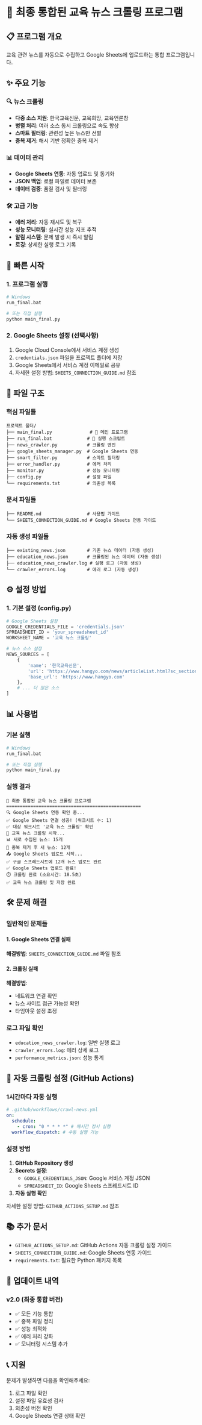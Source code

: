 # 🚀 최종 통합된 교육 뉴스 크롤링 프로그램

## 📋 프로그램 개요

교육 관련 뉴스를 자동으로 수집하고 Google Sheets에 업로드하는 통합 프로그램입니다.

## ✨ 주요 기능

### 🔍 뉴스 크롤링

- **다중 소스 지원**: 한국교육신문, 교육희망, 교육언론창
- **병렬 처리**: 여러 소스 동시 크롤링으로 속도 향상
- **스마트 필터링**: 관련성 높은 뉴스만 선별
- **중복 제거**: 해시 기반 정확한 중복 제거

### 📊 데이터 관리

- **Google Sheets 연동**: 자동 업로드 및 동기화
- **JSON 백업**: 로컬 파일로 데이터 보존
- **데이터 검증**: 품질 검사 및 필터링

### 🛠️ 고급 기능

- **에러 처리**: 자동 재시도 및 복구
- **성능 모니터링**: 실시간 성능 지표 추적
- **알림 시스템**: 문제 발생 시 즉시 알림
- **로깅**: 상세한 실행 로그 기록

## 🚀 빠른 시작

### 1. 프로그램 실행

```bash
# Windows
run_final.bat

# 또는 직접 실행
python main_final.py
```

### 2. Google Sheets 설정 (선택사항)

1. Google Cloud Console에서 서비스 계정 생성
2. `credentials.json` 파일을 프로젝트 폴더에 저장
3. Google Sheets에서 서비스 계정 이메일로 공유
4. 자세한 설정 방법: `SHEETS_CONNECTION_GUIDE.md` 참조

## 📁 파일 구조

### 핵심 파일들

```
프로젝트 폴더/
├── main_final.py              # 🚀 메인 프로그램
├── run_final.bat             # 🚀 실행 스크립트
├── news_crawler.py           # 크롤링 엔진
├── google_sheets_manager.py  # Google Sheets 연동
├── smart_filter.py           # 스마트 필터링
├── error_handler.py          # 에러 처리
├── monitor.py                # 성능 모니터링
├── config.py                 # 설정 파일
└── requirements.txt          # 의존성 목록
```

### 문서 파일들

```
├── README.md                 # 사용법 가이드
└── SHEETS_CONNECTION_GUIDE.md # Google Sheets 연동 가이드
```

### 자동 생성 파일들

```
├── existing_news.json        # 기존 뉴스 데이터 (자동 생성)
├── education_news.json       # 크롤링된 뉴스 데이터 (자동 생성)
├── education_news_crawler.log # 실행 로그 (자동 생성)
└── crawler_errors.log        # 에러 로그 (자동 생성)
```

## ⚙️ 설정 방법

### 1. 기본 설정 (config.py)

```python
# Google Sheets 설정
GOOGLE_CREDENTIALS_FILE = 'credentials.json'
SPREADSHEET_ID = 'your_spreadsheet_id'
WORKSHEET_NAME = '교육 뉴스 크롤링'

# 뉴스 소스 설정
NEWS_SOURCES = [
    {
        'name': '한국교육신문',
        'url': 'https://www.hangyo.com/news/articleList.html?sc_section_code=S1N1&view_type=sm',
        'base_url': 'https://www.hangyo.com'
    },
    # ... 더 많은 소스
]
```

## 📊 사용법

### 기본 실행

```bash
# Windows
run_final.bat

# 또는 직접 실행
python main_final.py
```

### 실행 결과

```
🎯 최종 통합된 교육 뉴스 크롤링 프로그램
==================================================
🔍 Google Sheets 연동 확인 중...
✅ Google Sheets 연결 성공! (워크시트 수: 1)
✅ 대상 워크시트 '교육 뉴스 크롤링' 확인
🚀 교육 뉴스 크롤링 시작...
📊 새로 수집된 뉴스: 15개
🔄 중복 제거 후 새 뉴스: 12개
📤 Google Sheets 업로드 시작...
✅ 구글 스프레드시트에 12개 뉴스 업로드 완료
✅ Google Sheets 업로드 완료!
⏱️ 크롤링 완료 (소요시간: 18.5초)
✅ 교육 뉴스 크롤링 및 저장 완료
```

## 🛠️ 문제 해결

### 일반적인 문제들

#### 1. Google Sheets 연결 실패

**해결방법**: `SHEETS_CONNECTION_GUIDE.md` 파일 참조

#### 2. 크롤링 실패

**해결방법**:

- 네트워크 연결 확인
- 뉴스 사이트 접근 가능성 확인
- 타임아웃 설정 조정

### 로그 파일 확인

- `education_news_crawler.log`: 일반 실행 로그
- `crawler_errors.log`: 에러 상세 로그
- `performance_metrics.json`: 성능 통계

## 🤖 자동 크롤링 설정 (GitHub Actions)

### 1시간마다 자동 실행

```yaml
# .github/workflows/crawl-news.yml
on:
  schedule:
    - cron: "0 * * * *" # 매시간 정시 실행
  workflow_dispatch: # 수동 실행 가능
```

### 설정 방법

1. **GitHub Repository 생성**
2. **Secrets 설정**:
   - `GOOGLE_CREDENTIALS_JSON`: Google 서비스 계정 JSON
   - `SPREADSHEET_ID`: Google Sheets 스프레드시트 ID
3. **자동 실행 확인**

자세한 설정 방법: `GITHUB_ACTIONS_SETUP.md` 참조

## 📚 추가 문서

- `GITHUB_ACTIONS_SETUP.md`: GitHub Actions 자동 크롤링 설정 가이드
- `SHEETS_CONNECTION_GUIDE.md`: Google Sheets 연동 가이드
- `requirements.txt`: 필요한 Python 패키지 목록

## 🔄 업데이트 내역

### v2.0 (최종 통합 버전)

- ✅ 모든 기능 통합
- ✅ 중복 파일 정리
- ✅ 성능 최적화
- ✅ 에러 처리 강화
- ✅ 모니터링 시스템 추가

## 📞 지원

문제가 발생하면 다음을 확인해주세요:

1. 로그 파일 확인
2. 설정 파일 유효성 검사
3. 의존성 버전 확인
4. Google Sheets 연결 상태 확인
